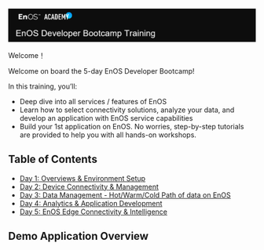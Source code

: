 ![Developer Bootcamp](media/Academy_Developer_Bootcamp.png)

Welcome！

Welcome on board the 5-day EnOS Developer Bootcamp!

In this training, you’ll:

- Deep dive into all services / features of EnOS
- Learn how to select connectivity solutions, analyze your data, and develop an application with EnOS service capabilities
- Build your 1st application on EnOS. No worries, step-by-step tutorials are provided to help you with all hands-on workshops.

## Table of Contents

- [Day 1: Overviews & Environment Setup]()
- [Day 2: Device Connectivity & Management]()
- [Day 3: Data Management - Hot/Warm/Cold Path of data on EnOS]()
- [Day 4: Analytics & Application Development]()
- [Day 5: EnOS Edge Connectivity & Intelligence]()

## Demo Application Overview



